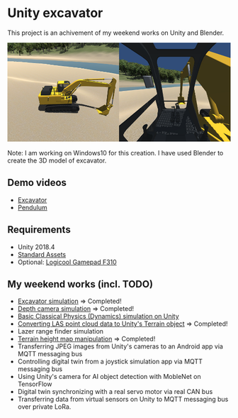 # Unity excavator

This project is an achivement of my weekend works on Unity and Blender.

![scene](./doc/scene.png)

Note: I am working on Windows10 for this creation. I have used Blender to create the 3D model of excavator.

## Demo videos

- [Excavator](https://www.youtube.com/watch?v=0X4c5gxU6-A)
- [Pendulum](https://www.youtube.com/watch?v=2AjkpGLnm74)

## Requirements

- Unity 2018.4
- [Standard Assets](https://assetstore.unity.com/packages/essentials/asset-packs/standard-assets-for-unity-2017-3-32351)
- Optional: [Logicool Gamepad F310](https://www.logitechg.com/en-us/products/gamepads/f310-gamepad.940-000110.html)

## My weekend works (incl. TODO)

- [Excavator simulation](./doc/Excavator.md) => Completed!
- [Depth camera simulation](./doc/DepthCamera.md) => Completed!
- [Basic Classical Physics (Dynamics) simulation on Unity](./doc/BasicClassicalPhysics.md)
- [Converting LAS point cloud data to Unity's Terrain object](./doc/PointCloud.md) => Completed!
- Lazer range finder simulation
- [Terrain height map manipulation](./doc/HeightMapManipulation.md) => Completed!
- Transferring JPEG images from Unity's cameras to an Android app via MQTT messaging bus
- Controlling digital twin from a joystick simulation app via MQTT messaging bus
- Using Unity's camera for AI object detection with MobleNet on TensorFlow
- Digital twin synchronizing with a real servo motor via real CAN bus
- Transferring data from virtual sensors on Unity to MQTT messaging bus over private LoRa.

